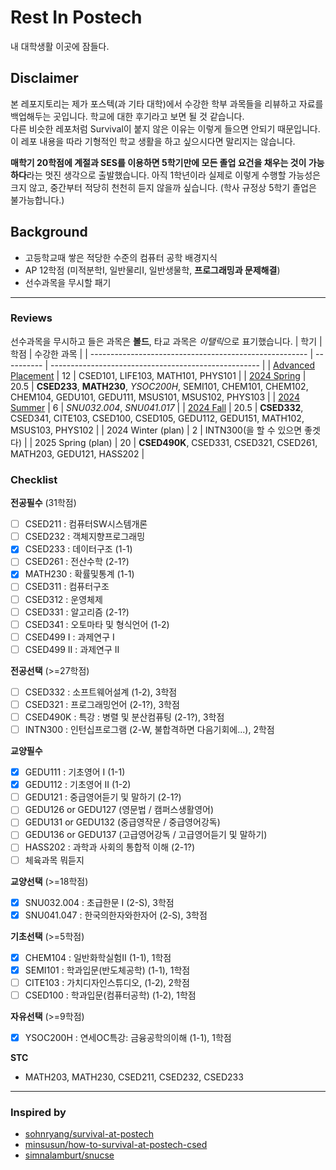 # Rest In Postech
내 대학생활 이곳에 잠들다.

## Disclaimer
본 레포지토리는 제가 포스텍(과 기타 대학)에서 수강한 학부 과목들을 리뷰하고 자료를 백업해두는 곳입니다. 학교에 대한 후기라고 보면 될 것 같습니다.  
다른 비슷한 레포처럼 Survival이 붙지 않은 이유는 이렇게 들으면 안되기 때문입니다. 이 레포 내용을 따라 기형적인 학교 생활을 하고 싶으시다면 말리지는 않습니다.

**매학기 20학점에 계절과 SES를 이용하면 5학기만에 모든 졸업 요건을 채우는 것이 가능하다**라는 멋진 생각으로 출발했습니다. 아직 1학년이라 실제로 이렇게 수행할 가능성은 크지 않고, 중간부터 적당히 천천히 듣지 않을까 싶습니다. (학사 규정상 5학기 졸업은 불가능합니다.)

## Background
* 고등학교때 쌓은 적당한 수준의 컴퓨터 공학 배경지식
* AP 12학점 (미적분학I, 일반물리I, 일반생물학, **프로그래밍과 문제해결**)
* 선수과목을 무시할 패기

---

### Reviews
선수과목을 무시하고 들은 과목은 **볼드**, 타교 과목은 *이탤릭*으로 표기했습니다.
| 학기                                                   | 학점       | 수강한 과목                                          |
| ------------------------------------------------------ | ---------- | ---------------------------------------------------- |
| [Advanced Placement](advanced-placement.md) | 12 | CSED101, LIFE103, MATH101, PHYS101 |
| [2024 Spring]() | 20.5 | **CSED233**, **MATH230**, *YSOC200H*, SEMI101, CHEM101, CHEM102, CHEM104, GEDU101, GEDU111, MSUS101, MSUS102, PHYS103 |
| [2024 Summer]() | 6 | *SNU032.004*, *SNU041.017* |
| [2024 Fall]() | 20.5 | **CSED332**, CSED341, CITE103, CSED100, CSED105, GEDU112, GEDU151, MATH102, MSUS103, PHYS102 |
| 2024 Winter (plan) | 2 | INTN300(을 할 수 있으면 좋겟다) |
| 2025 Spring (plan) | 20 | **CSED490K**, CSED331, CSED321, CSED261, MATH203, GEDU121, HASS202 |

### Checklist
**전공필수** (31학점)
* [ ] CSED211 : 컴퓨터SW시스템개론
* [ ] CSED232 : 객체지향프로그래밍
* [x] CSED233 : 데이터구조 (1-1)
* [ ] CSED261 : 전산수학 (2-1?)
* [x] MATH230 : 확률및통계 (1-1)
* [ ] CSED311 : 컴퓨터구조
* [ ] CSED312 : 운영체제
* [ ] CSED331 : 알고리즘 (2-1?)
* [ ] CSED341 : 오토마타 및 형식언어 (1-2)
* [ ] CSED499 I : 과제연구 I
* [ ] CSED499 II : 과제연구 II

**전공선택** (>=27학점)
* [ ] CSED332 : 소프트웨어설계 (1-2), 3학점
* [ ] CSED321 : 프로그래밍언어 (2-1?), 3학점
* [ ] CSED490K : 특강 : 병렬 및 분산컴퓨팅 (2-1?), 3학점
* [ ] INTN300 : 인턴십프로그램 (2-W, 불합격하면 다음기회에...), 2학점

**교양필수**
* [x] GEDU111 : 기초영어 I (1-1)
* [x] GEDU112 : 기초영어 II (1-2)
* [ ] GEDU121 : 중급영어듣기 및 말하기 (2-1?)
* [ ] GEDU126 or GEDU127 (영문법 / 캠퍼스생활영어)
* [ ] GEDU131 or GEDU132 (중급영작문 / 중급영어강독)
* [ ] GEDU136 or GEDU137 (고급영어강독 / 고급영어듣기 및 말하기)
* [ ] HASS202 : 과학과 사회의 통합적 이해 (2-1?)
* [ ] 체육과목 뭐듣지

**교양선택** (>=18학점)
* [x] SNU032.004 : 초급한문 I (2-S), 3학점
* [x] SNU041.047 : 한국의한자와한자어 (2-S), 3학점

**기초선택** (>=5학점)
* [x] CHEM104 : 일반화학실험II (1-1), 1학점
* [x] SEMI101 : 학과입문(반도체공학) (1-1), 1학점
* [ ] CITE103 : 가치디자인스튜디오, (1-2), 2학점
* [ ] CSED100 : 학과입문(컴퓨터공학) (1-2), 1학점

**자유선택** (>=9학점)
* [x] YSOC200H : 연세OC특강: 금융공학의이해 (1-1), 1학점

**STC**
* MATH203, MATH230, CSED211, CSED232, CSED233

---

### Inspired by
* [sohnryang/survival-at-postech](https://github.com/sohnryang/survival-at-postech)
* [minsusun/how-to-survival-at-postech-csed](https://github.com/minsusun/how-to-survive-at-postech-csed)
* [simnalamburt/snucse](https://github.com/simnalamburt/snucse)
